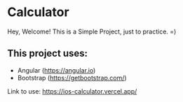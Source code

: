 # Calculator
Hey, Welcome! This is a Simple Project, just to practice. =)

## This project uses:
- Angular (https://angular.io)
- Bootstrap (https://getbootstrap.com/)

Link to use: https://ios-calculator.vercel.app/
